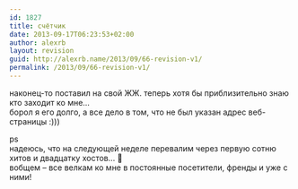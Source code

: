 ```yaml
---
id: 1827
title: счётчик
date: 2013-09-17T06:23:53+02:00
author: alexrb
layout: revision
guid: http://alexrb.name/2013/09/66-revision-v1/
permalink: /2013/09/66-revision-v1/
---
```

наконец-то поставил на свой ЖЖ. теперь хотя бы приблизительно знаю кто заходит ко мне&#8230;  
борол я его долго, а все дело в том, что не был указан адрес веб-страницы :)))

ps  
надеюсь, что на следующей неделе перевалим через первую сотню хитов и двадцатку хостов&#8230; 🙂  
вобщем &#8211; все велкам ко мне в постоянные посетители, френды и уже с ними!